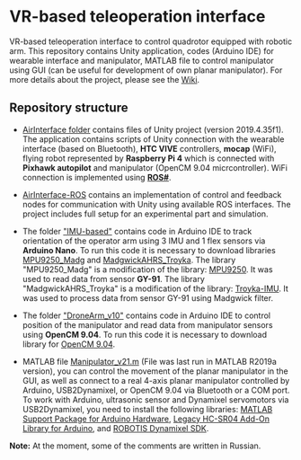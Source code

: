 # VR-based teleoperation interface

VR-based teleoperation interface to control quadrotor equipped with robotic arm. This repository contains Unity application, codes (Arduino IDE) for wearable interface and manipulator, MATLAB file to control manipulator using GUI (can be useful for development of own planar manipulator). For more details about the project, please see the [Wiki](https://github.com/Y-Grigoriy/VR-based-teleoperation-interface/wiki).

## Repository structure

* [AirInterface folder](./AirInterface) contains files of Unity project (version 2019.4.35f1). The application contains scripts of Unity connection with the wearable interface (based on Bluetooth), **HTC VIVE** controllers, **mocap** (WiFi), flying robot represented by **Raspberry Pi 4** which is connected with **Pixhawk autopilot** and manipulator (OpenCM 9.04 micrcontroller). WiFi connection is implemented using [**ROS#**](https://github.com/siemens/ros-sharp). 

* [AirInterface-ROS](https://github.com/CityAplons/AirInterface-ROS) contains an implementation of control and feedback nodes for communication with Unity using available ROS interfaces. The project includes full setup for an experimental part and simulation.

* The folder ["IMU-based"](./IMU-based) contains code in Arduino IDE to track orientation of the operator arm using 3 IMU and 1 flex sensors via **Arduino Nano**. To run this code it is necessary to download libraries [MPU9250_Madg](./IMU-based/MPU9250_Madg) and [MadgwickAHRS_Troyka](./IMU-based/MadgwickAHRS_Troyka). The library "MPU9250_Madg" is a modification of the library: [MPU9250](https://github.com/bolderflight/MPU9250). It was used to read data from sensor **GY-91**. The library "MadgwickAHRS_Troyka" is a modification of the library: [Troyka-IMU](https://github.com/amperka/Troyka-IMU). It was used to process data from sensor GY-91 using Madgwick filter.

* The folder ["DroneArm_v10"](./DroneArm_v10) contains code in Arduino IDE to control position of the manipulator and read data from manipulator sensors using **OpenCM 9.04**. To run this code it is necessary to download library for [OpenCM 9.04](https://emanual.robotis.com/docs/en/software/arduino_ide/#install-on-windows).

* MATLAB file [Manipulator_v21.m](./Manipulator_v21.m) (File was last run in MATLAB R2019a version), you can control the movement of the planar manipulator in the GUI, as well as connect to a real 4-axis planar manipulator controlled by Arduino, USB2Dynamixel, or OpenCM 9.04 via Bluetooth or a COM port. To work with Arduino, ultrasonic sensor and Dynamixel servomotors via USB2Dynamixel, you need to install the following libraries: [MATLAB Support Package for Arduino Hardware](https://www.mathworks.com/matlabcentral/fileexchange/47522-matlab-support-package-for-arduino-hardware?s_tid=srchtitle), [Legacy HC-SR04 Add-On Library for Arduino](https://www.mathworks.com/matlabcentral/fileexchange/57898-legacy-hc-sr04-add-on-library-for-arduino), and [ROBOTIS Dynamixel SDK](https://github.com/ROBOTIS-GIT/DynamixelSDK).

**Note:** At the moment, some of the comments are written in Russian.
